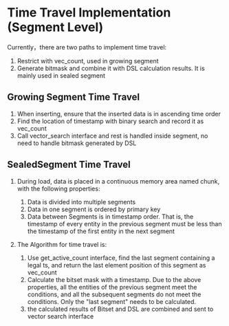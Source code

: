 # Time Travel Implementation (Segment Level)
Currently，there are two paths to implement time travel:

1. Restrict with vec_count, used in growing segment
2. Generate bitmask and combine it with DSL calculation results. It is mainly used in sealed segment

## Growing Segment Time Travel

1. When inserting, ensure that the inserted data is in ascending time order
2. Find the location of timestamp with binary search and record it as vec_count
3. Call vector_search interface and rest is handled inside segment, no need to handle bitmask generated by DSL

## SealedSegment Time Travel

1. During load, data is placed in a continuous memory area named chunk, with the following properties:
   1. Data is divided into multiple segments
   2. Data in one segment is ordered by primary key
   3. Data between Segments is in timestamp order. That is, the timestamp of every entity in the previous segment must be less than the timestamp of the first entity in the next segment

2. The Algorithm for time travel is:
   1. Use get_active_count interface, find the last segment containing a legal ts, and return the last element position of this segment as vec_count
   2. Calculate the bitset mask with a timestamp. Due to the above properties, all the entities of the previous segment meet the conditions, and all the subsequent segments do not meet the conditions. Only the "last segment" needs to be calculated.
   3. the calculated results of Bitset and DSL are combined and sent to vector search interface
